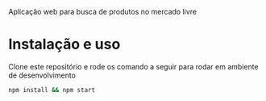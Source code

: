 Aplicação web para busca de produtos no mercado livre

# Instalação e uso

Clone este repositório e rode os comando a seguir para rodar em ambiente de desenvolvimento

```sh
npm install && npm start
```
